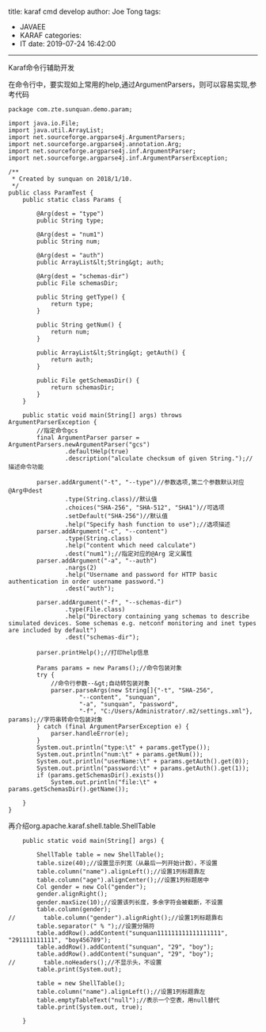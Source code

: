 title: karaf cmd develop
author: Joe Tong
tags:
  - JAVAEE
  - KARAF
categories:
  - IT
date: 2019-07-24 16:42:00
---
Karaf命令行辅助开发

在命令行中，要实现如上常用的help,通过ArgumentParsers，则可以容易实现,参考代码

    package com.zte.sunquan.demo.param;
     
    import java.io.File;
    import java.util.ArrayList;
    import net.sourceforge.argparse4j.ArgumentParsers;
    import net.sourceforge.argparse4j.annotation.Arg;
    import net.sourceforge.argparse4j.inf.ArgumentParser;
    import net.sourceforge.argparse4j.inf.ArgumentParserException;
     
    /**
     * Created by sunquan on 2018/1/10.
     */
    public class ParamTest {
        public static class Params {
     
            @Arg(dest = "type")
            public String type;
     
            @Arg(dest = "num1")
            public String num;
     
            @Arg(dest = "auth")
            public ArrayList&lt;String&gt; auth;
     
            @Arg(dest = "schemas-dir")
            public File schemasDir;
     
            public String getType() {
                return type;
            }
     
            public String getNum() {
                return num;
            }
     
            public ArrayList&lt;String&gt; getAuth() {
                return auth;
            }
     
            public File getSchemasDir() {
                return schemasDir;
            }
        }
     
        public static void main(String[] args) throws ArgumentParserException {
            //指定命令gcs
            final ArgumentParser parser = ArgumentParsers.newArgumentParser("gcs")
                    .defaultHelp(true)
                    .description("alculate checksum of given String.");//描述命令功能
     
            parser.addArgument("-t", "--type")//参数选项,第二个参数默认对应@Arg中dest
                    .type(String.class)//默认值
                    .choices("SHA-256", "SHA-512", "SHA1")//可选项
                    .setDefault("SHA-256")//默认值
                    .help("Specify hash function to use");//选项描述
            parser.addArgument("-c", "--content")
                    .type(String.class)
                    .help("content which need calculate")
                    .dest("num1");//指定对应的@Arg 定义属性
            parser.addArgument("-a", "--auth")
                    .nargs(2)
                    .help("Username and password for HTTP basic authentication in order username password.")
                    .dest("auth");
     
            parser.addArgument("-f", "--schemas-dir")
                    .type(File.class)
                    .help("Directory containing yang schemas to describe simulated devices. Some schemas e.g. netconf monitoring and inet types are included by default")
                    .dest("schemas-dir");
     
            parser.printHelp();//打印help信息
     
            Params params = new Params();//命令包装对象
            try {
                //命令行参数--&gt;自动转包装对象
                parser.parseArgs(new String[]{"-t", "SHA-256",
                        "--content", "sunquan",
                        "-a", "sunquan", "password",
                        "-f", "C:/Users/Administrator/.m2/settings.xml"}, params);//字符串转命令包装对象
            } catch (final ArgumentParserException e) {
                parser.handleError(e);
            }
            System.out.println("type:\t" + params.getType());
            System.out.println("num:\t" + params.getNum());
            System.out.println("userName:\t" + params.getAuth().get(0));
            System.out.println("password:\t" + params.getAuth().get(1));
            if (params.getSchemasDir().exists())
                System.out.println("file:\t" + params.getSchemasDir().getName());
     
        }
    }

再介绍org.apache.karaf.shell.table.ShellTable


        public static void main(String[] args) {
     
            ShellTable table = new ShellTable();
            table.size(40);//设置显示列宽（从最后一列开始计数），不设置
            table.column("name").alignLeft();//设置1列标题靠左
            table.column("age").alignCenter();//设置1列标题居中
            Col gender = new Col("gender");
            gender.alignRight();
            gender.maxSize(10);//设置该列长度，多余字符会被截断，不设置
            table.column(gender);
    //        table.column("gender").alignRight();//设置1列标题靠右
            table.separator(" % ");//设置分隔符
            table.addRow().addContent("sunquan111111111111111111", "291111111111", "boy456789");
            table.addRow().addContent("sunquan", "29", "boy");
            table.addRow().addContent("sunquan", "29", "boy");
    //        table.noHeaders();//不显示头，不设置
            table.print(System.out);
     
            table = new ShellTable();
            table.column("name").alignLeft();//设置1列标题靠左
            table.emptyTableText("null");//表示一个空表，用null替代
            table.print(System.out, true);
     
        }
